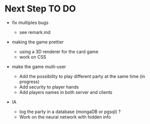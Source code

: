 # Next Step TO DO


* fix multiples bugs 
  - see remark.md


* making the game prettier

  - using a 3D renderer for the card game 
  - work on CSS

* make the game mutli-user
  
  - Add the possibility to play different party at the same time (in progress)
  - Add security to player hands
  - Add players names in both server and clients

* IA
  - log the party in a database (mongaDB or pgsql) ?
  - Work on the neural network with hidden info
